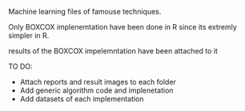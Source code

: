 
Machine learning files of famouse techniques. 

Only BOXCOX implenemtation have been done in R since its extremly simpler in R. 

results of the BOXCOX impelemntation have been attached to it 

TO DO: 
- Attach reports and result images to each folder  
- Add generic algorithm code and implenetation 
- Add datasets of each implementation 
